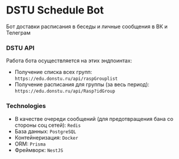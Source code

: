 # DSTU Schedule Bot

Бот доставки расписания в беседы и личные сообщения в ВК и Телеграм

### DSTU API

Работа бота осуществляется на этих эндпоинтах:

- Получение списка всех групп: `https://edu.donstu.ru/api/raspGrouplist`
- Получение расписания для группы (за весь период): `https://edu.donstu.ru/api/Rasp?idGroup`

### Technologies

- В качестве очереди сообщений (для предотвращения бана со стороны соц сетей): `Redis`
- База данных: `PostgreSQL`
- Контейнеризация: `Docker`
- ORM: `Prisma`
- Фреймворк: `NestJS`
